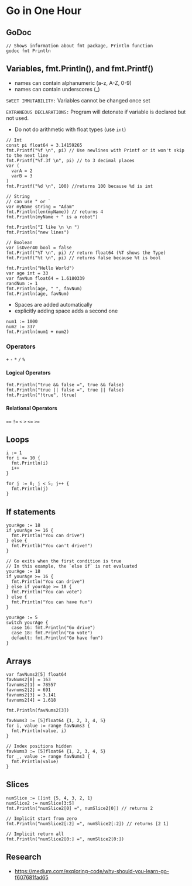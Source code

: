 # Go in One Hour

## GoDoc

``` golang
// Shows information about fmt package, Println function
godoc fmt Println
```

## Variables, fmt.Println(), and fmt.Printf()

- names can contain alphanumeric (a-z, A-Z, 0-9)
- names can contain underscores (_)

`SWEET IMMUTABILITY:` Variables cannot be changed once set

`EXTRANEOUS DECLARATIONS:` Program will detonate if variable is declared but not used.

- Do not do arithmetic with float types (use `int`)

``` golang
// Int
const pi float64 = 3.14159265
fmt.Printf("%f \n", pi) // Use newlines with Printf or it won't skip to the next line
fmt.Printf("%f.3f \n", pi) // to 3 decimal places
var (
  varA = 2
  varB = 3
)
fmt.Printf("%d \n", 100) //returns 100 because %d is int

// String
// can use " or `
var myName string = "Adam"
fmt.Println(len(myName)) // returns 4
fmt.Println(myName + " is a robot")

fmt.Println("I like \n \n ")
fmt.Println("new lines")

// Boolean
var isOver40 bool = false
fmt.Printf("%T \n", pi) // return float64 (%T shows the Type)
fmt.Printf("%t \n", pi) // returns false because %t is bool

```



``` golang
fmt.Println("Hello World")
var age int = 33
var favNum float64 = 1.6180339
randNum := 1
fmt.Println(age, " ", favNum)
fmt.Println(age, favNum)
  ```

- Spaces are added automatically
- explicitly adding space adds a second one

``` golang
num1 := 1000
num2 := 337
fmt.Println(num1 + num2)
```

### Operators

`+` `-` `*` `/` `%`

#### Logical Operators

``` golang
fmt.Println("true && false =", true && false)
fmt.Println("true || false =", true || false)
fmt.Println("!true", !true)
```

#### Relational Operators

`==` `!=` `<` `>` `<=` `>=`

## Loops

``` golang
i := 1
for i <= 10 {
  fmt.Println(i)
  i++
}

for j := 0; j < 5; j++ {
  fmt.Println(j)
}
```

## If statements

``` golang
yourAge := 18
if yourAge >= 16 {
  fmt.Println("You can drive")
} else {
  fmt.Printlb("You can't drive!")
}

// Go exits when the first condition is true
// In this example, the `else if` is not evaluated
yourAge := 18
if yourAge >= 16 {
  fmt.Println("You can drive")
} else if yourAge >= 18 {
  fmt.Println("You can vote")
} else {
  fmt.Println("You can have fun")
}
```

``` golang
yourAge := 5
switch yourAge {
  case 16: fmt.Println("Go drive")
  case 18: fmt.Println("Go vote")
  default: fmt.Println("Go have fun")
}
```

## Arrays

``` golang
var favNums2[5] float64
favNums2[0] = 163
favnums2[1] = 78557
favnums2[2] = 691
favnums2[3] = 3.141
favnums2[4] = 1.618

fmt.Println(favNums2[3])

favNums3 := [5]float64 {1, 2, 3, 4, 5}
for i, value := range favNums3 {
  fmt.Println(value, i)
}

// Index positions hidden
favNums3 := [5]float64 {1, 2, 3, 4, 5}
for _, value := range favNums3 {
  fmt.Println(value)
}
```

## Slices

``` golang
numSlice := []int {5, 4, 3, 2, 1}
numSlice2 := numSlice[3:5]
fmt.Println("numSlice2[0] =", numSlice2[0]) // returns 2

// Implicit start from zero
fmt.Println("numSlice2[:2] =", numSlice2[:2]) // returns [2 1]

// Implicit return all
fmt.Println("numSlice2[0:] =", numSlice2[0:])
```

## Research

- https://medium.com/exploring-code/why-should-you-learn-go-f607681fad65